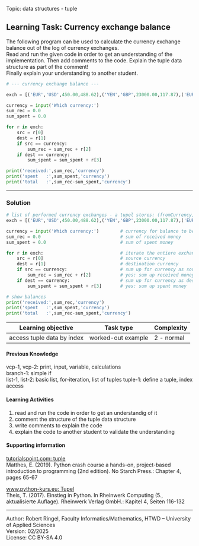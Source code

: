 Topic:  data structures - tuple

## Learning Task: Currency exchange balance

The following program can be used to calculate the currency exchange balance out of the log of currency exchanges.  
Read and run the given code in order to get an understanding of the implementation. Then add comments to the code. 
Explain the tuple data structure as part of the comment!  
Finally explain your understanding to another student.

``` python
# --- currency exchange balance ---

exch = [('EUR','USD',450.00,488.62),('YEN','GBP',23000.00,117.87),('EUR','GBP',1200.00,999.30),('USD','EUR',342.00,315.01)]

currency = input('Which currency:')
sum_rec = 0.0
sum_spent = 0.0

for r in exch:
	src = r[0]
	dest = r[1]
	if src == currency:
		sum_rec = sum_rec + r[2]
	if dest == currency:
		sum_spent = sum_spent + r[3]

print('received:',sum_rec,'currency')
print('spent   :',sum_spent,'currency')
print('total   :',sum_rec-sum_spent,'currency')
```

---------------------------------------

### Solution

``` python
# list of performed currency exchanges - a tupel stores: (fromCurrency, toCurreny, fromAmount, toAmount)
exch = [('EUR','USD',450.00,488.62),('YEN','GBP',23000.00,117.87),('EUR','GBP',1200.00,999.30),('USD','EUR',342.00,315.01)]

currency = input('Which currency:')        # currency for balance to be calculated
sum_rec = 0.0                              # sum of received money
sum_spent = 0.0                            # sum of spent money

for r in exch:                             # iterate the entiere exchange log list
	src = r[0]                             # source currency
	dest = r[1]                            # destination currency
	if src == currency:                    # sum up for currency as source currency?
		sum_rec = sum_rec + r[2]           # yes: sum up received money
	if dest == currency:                   # sum up for currency as destination currency?
		sum_spent = sum_spent + r[3]       # yes: sum up spent money

# show balances
print('received:',sum_rec,'currency')
print('spent   :',sum_spent,'currency')
print('total   :',sum_rec-sum_spent,'currency')
```

| **Learning objective**                         | **Task type**   | **Complexity** |
| ---------------------------------------------- | --------------- | -------------- |
| access tuple data by index                     | worked-out example | 2 - normal     |  

#### Previous Knowledge

vcp-1, vcp-2: print, input, variable, calculations  
branch-1: simple if  
list-1, list-2: basic list, for-iteration, list of tuples
tuple-1: define a tuple, index access

#### Learning Activities

1) read and run the code in order to get an understandig of it
2) comment the structure of the tuple data structure
3) write comments to explain the code
4) explain the code to another student to validate the understanding

#### Supporting information

[tutorialspoint.com: tuple](https://www.tutorialspoint.com/python/python_tuples.htm)  
Matthes, E. (2019). Python crash course a hands-on, project-based introduction to programming (2nd edition). No Starch Press.: Chapter 4, pages 65-67  

[www.python-kurs.eu: Tupel](https://www.python-kurs.eu/python3_sequentielle_datentypen.php)  
Theis, T. (2017). Einstieg in Python. In Rheinwerk Computing (5., aktualisierte Auflage). Rheinwerk Verlag GmbH.: Kapitel 4, Seiten 116-132

---------------------------------------
Author: Robert Ringel, Faculty Informatics/Mathematics, HTWD – University of Applied Sciences  
Version: 02/2025  
License: CC BY-SA 4.0